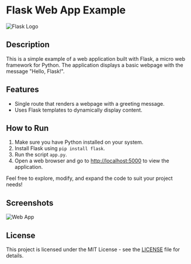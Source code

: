 # Flask Web App Example

![Flask Logo](flask-logo.png)

## Description

This is a simple example of a web application built with Flask, a micro web framework for Python. The application displays a basic webpage with the message "Hello, Flask!".

## Features

- Single route that renders a webpage with a greeting message.
- Uses Flask templates to dynamically display content.

## How to Run

1. Make sure you have Python installed on your system.
2. Install Flask using `pip install flask`.
3. Run the script `app.py`.
4. Open a web browser and go to [http://localhost:5000](http://localhost:5000) to view the application.

Feel free to explore, modify, and expand the code to suit your project needs!

## Screenshots

![Web App](screenshot.png)

## License

This project is licensed under the MIT License - see the [LICENSE](LICENSE) file for details.
